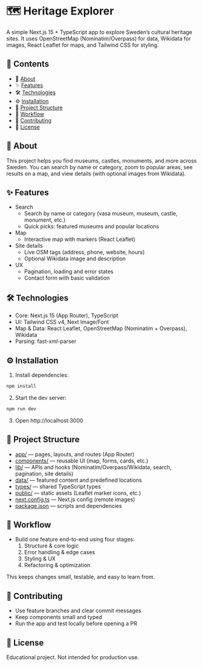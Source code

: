 # 🗺️ Heritage Explorer

A simple Next.js 15 + TypeScript app to explore Sweden’s cultural heritage sites. It uses OpenStreetMap (Nominatim/Overpass) for data, Wikidata for images, React Leaflet for maps, and Tailwind CSS for styling.

## 📑 Contents

- 📖 [About](#-about)
- ✨ [Features](#-features)
- 🛠 [Technologies](#-technologies)
- ⚙️ [Installation](#-installation)
- 📂 [Project Structure](#-project-structure)
- 🚀 [Workflow](#-workflow)
- 🤝 [Contributing](#-contributing)
- 📜 [License](#-license)

## 📖 About

This project helps you find museums, castles, monuments, and more across Sweden. You can search by name or category, zoom to popular areas, see results on a map, and view details (with optional images from Wikidata).

## ✨ Features

- Search
  - Search by name or category (vasa museum, museum, castle, monument, etc.)
  - Quick picks: featured museums and popular locations
- Map
  - Interactive map with markers (React Leaflet)
- Site details
  - Live OSM tags (address, phone, website, hours)
  - Optional Wikidata image and description
- UX
  - Pagination, loading and error states
  - Contact form with basic validation

## 🛠 Technologies

- Core: Next.js 15 (App Router), TypeScript
- UI: Tailwind CSS v4, Next Image/Font
- Map & Data: React Leaflet, OpenStreetMap (Nominatim + Overpass), Wikidata
- Parsing: fast-xml-parser

## ⚙️ Installation

1. Install dependencies:

```bash
npm install
```

2. Start the dev server:

```bash
npm run dev
```

3. Open http://localhost:3000

## 📂 Project Structure

- [app/](app) — pages, layouts, and routes (App Router)
- [components/](components) — reusable UI (map, forms, cards, etc.)
- [lib/](lib) — APIs and hooks (Nominatim/Overpass/Wikidata, search, pagination, site details)
- [data/](data) — featured content and predefined locations
- [types/](types) — shared TypeScript types
- [public/](public) — static assets (Leaflet marker icons, etc.)
- [next.config.ts](next.config.ts) — Next.js config (remote images)
- [package.json](package.json) — scripts and dependencies

## 🚀 Workflow

- Build one feature end-to-end using four stages:
  1. Structure & core logic
  2. Error handling & edge cases
  3. Styling & UX
  4. Refactoring & optimization

This keeps changes small, testable, and easy to learn from.

## 🤝 Contributing

- Use feature branches and clear commit messages
- Keep components small and typed
- Run the app and test locally before opening a PR

## 📜 License

Educational project. Not intended for production use.
